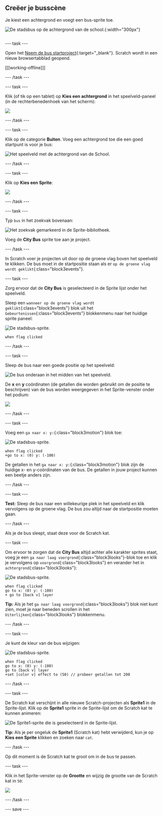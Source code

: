 ## Creëer je busscène

<div style="display: flex; flex-wrap: wrap">
<div style="flex-basis: 200px; flex-grow: 1; margin-right: 15px;">
Je kiest een achtergrond en voegt een bus-sprite toe.
</div>
<div>

![De stadsbus op de achtergrond van de school.](images/bus-scene.png){:width="300px"}

</div>
</div>

--- task ---

Open het [Neem de bus startproject](https://scratch.mit.edu/projects/582214330/editor){:target="_blank"}. Scratch wordt in een nieuw browsertabblad geopend.

[[[working-offline]]]

--- /task ---

--- task ---

Klik (of tik op een tablet) op **Kies een achtergrond** in het speelveld-paneel (in de rechterbenedenhoek van het scherm):

![](images/choose-a-backdrop.png)

--- /task ---

--- task ---

Klik op de categorie **Buiten**. Voeg een achtergrond toe die een goed startpunt is voor je bus:

![Het speelveld met de achtergrond van de School.](images/outdoor-backdrop.png)

--- /task ---

--- task ---

Klik op **Kies een Sprite**:

![](images/choose-sprite-menu.png)

--- /task ---

--- task ---

Typ `bus` in het zoekvak bovenaan:

![Het zoekvak gemarkeerd in de Sprite-bibliotheek.](images/bus-search.png)

Voeg de **City Bus** sprite toe aan je project.

--- /task ---

 In Scratch voer je projecten uit door op de groene vlag boven het speelveld te klikken. De bus moet in de startpositie staan als er `op de groene vlag wordt geklikt`{:class="block3events"}.

--- task ---

Zorg ervoor dat de **City Bus** is geselecteerd in de Sprite lijst onder het speelveld.

Sleep een `wanneer op de groene vlag wordt geklikt`{:class="block3events"} blok uit het `Gebeurtenissen`{:class="block3events"} blokkenmenu naar het huidige sprite paneel:

![De stadsbus-sprite.](images/bus-sprite.png)

```blocks3
when flag clicked
```

--- /task ---

--- task ---

Sleep de bus naar een goede positie op het speelveld:

![De bus onderaan in het midden van het speelveld.](images/bus-bottom-middle.png)

De **x** en **y** coördinaten (de getallen die worden gebruikt om de positie te beschrijven) van de bus worden weergegeven in het Sprite-venster onder het podium:

![](images/coords-sprite-pane.png)


--- /task ---

--- task ---

Voeg een `ga naar x: y:`{:class="block3motion"} blok toe:

![De stadsbus-sprite.](images/bus-sprite.png)

```blocks3
when flag clicked
+go to x: (0) y: (-100)
```

De getallen in het `ga naar x: y:`{:class="block3motion"} blok zijn de huidige x- en y-coördinaten van de bus. De getallen in jouw project kunnen een beetje anders zijn.

--- /task ---

--- task ---

**Test:** Sleep de bus naar een willekeurige plek in het speelveld en klik vervolgens op de groene vlag. De bus zou altijd naar de startpositie moeten gaan.

--- /task ---

Als je de bus sleept, staat deze voor de Scratch kat.

--- task ---

Om ervoor te zorgen dat de **City Bus** altijd achter alle karakter sprites staat, voeg je een `ga naar laag voorgrond`{:class="block3looks"}-blok toe en klik je vervolgens op `voorgrond`{:class="block3looks"} en verander het in `achtergrond`{:class="block3looks"}:

![De stadsbus-sprite.](images/bus-sprite.png)

```blocks3
when flag clicked
go to x: (0) y: (-100)
+ go to [back v] layer
```

**Tip:** Als je het `ga naar laag voorgrond`{:class="block3looks"} blok niet kunt zien, moet je naar beneden scrollen in het `Uiterlijken`{:class="block3looks"} blokkenmenu.

--- /task ---

--- task ---

Je kunt de kleur van de bus wijzigen:

![De stadsbus-sprite.](images/bus-sprite.png)

```blocks3
when flag clicked
go to x: (0) y: (-100)
go to [back v] layer
+set [color v] effect to (50) // probeer getallen tot 200
```

--- /task ---

--- task ---

De Scratch kat verschijnt in alle nieuwe Scratch-projecten als **Sprite1** in de Sprite-lijst. Klik op de **Sprite1** sprite in de Sprite-lijst om de Scratch kat te kunnen animeren:

![De Sprite1-sprite die is geselecteerd in de Sprite-lijst.](images/sprite1-selected.png)

**Tip:** Als je per ongeluk de **Sprite1** (Scratch kat) hebt verwijderd, kun je op **Kies een Sprite** klikken en zoeken naar `cat`.

--- /task ---

Op dit moment is de Scratch kat te groot om in de bus te passen.

--- task ---

Klik in het Sprite-venster op de **Grootte** en wijzig de grootte van de Scratch kat in `50`:

![](images/sprite-pane-size.png)

--- /task --- 

--- save ---
